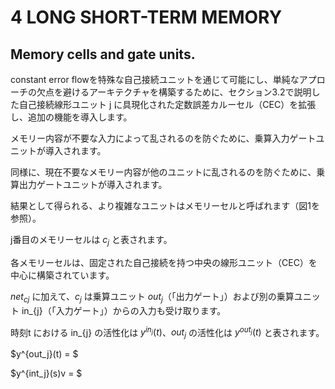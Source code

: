 # 4 LONG SHORT-TERM MEMORY

## Memory cells and gate units.

constant error flowを特殊な自己接続ユニットを通じて可能にし、単純なアプローチの欠点を避けるアーキテクチャを構築するために、セクション3.2で説明した自己接続線形ユニット j に具現化された定数誤差カルーセル（CEC）を拡張し、追加の機能を導入します。

メモリー内容が不要な入力によって乱されるのを防ぐために、乗算入力ゲートユニットが導入されます。

同様に、現在不要なメモリー内容が他のユニットに乱されるのを防ぐために、乗算出力ゲートユニットが導入されます。

結果として得られる、より複雑なユニットはメモリーセルと呼ばれます（図1を参照）。

j番目のメモリーセルは $c_{j}$ と表されます。

各メモリーセルは、固定された自己接続を持つ中央の線形ユニット（CEC）を中心に構築されています。

$net_{cj}$ に加えて、$c_{j}$ は乗算ユニット $out_{j}$（「出力ゲート」）および別の乗算ユニット in_{j}（「入力ゲート」）からの入力も受け取ります。

時刻t における in_{j} の活性化は $y^{in_j}(t)$、$out_{j}$ の活性化は $y^{out_j}(t)$ と表されます。

$y^{out_j}(t) = $

$y^{int_j}(s)v = $
